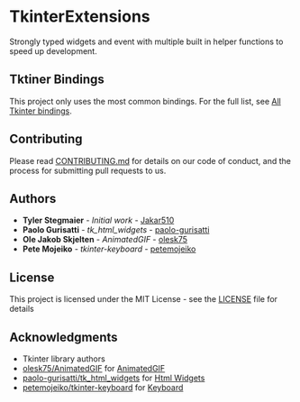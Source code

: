 # TkinterExtensions

Strongly typed widgets and event with multiple built in helper functions to speed up development.

## Tktiner Bindings

This project only uses the most common bindings. For the full list, see [All Tkinter bindings](https://github.com/Jakar510/TkinterExtensions/blob/master/src/TkinterExtensions/Bindings/Enumerations.py).

## Contributing

Please read [CONTRIBUTING.md](https://github.com/Jakar510/TkinterExtensions/blob/master/.github/CONTRIBUTING.md) for details on our code of conduct, and the process for submitting pull requests to us.

## Authors

* **Tyler Stegmaier** - *Initial work* - [Jakar510](https://github.com/Jakar510)
* **Paolo Gurisatti** - *tk_html_widgets* - [paolo-gurisatti](https://github.com/paolo-gurisatti)
* **Ole Jakob Skjelten** - *AnimatedGIF* - [olesk75](https://github.com/olesk75)
* **Pete Mojeiko** - *tkinter-keyboard* - [petemojeiko](https://ghttps://github.com/petemojeiko)

## License

This project is licensed under the MIT License - see the [LICENSE](https://github.com/Jakar510/TkinterExtensions/blob/master/LICENSE.md) file for details

## Acknowledgments

* Tkinter library authors
* [olesk75/AnimatedGIF](https://github.com/olesk75/AnimatedGIF) for [AnimatedGIF](https://github.com/Jakar510/TkinterExtensions/blob/master/src/TkinterExtensions/Widgets/AnimatedGIF.py)
* [paolo-gurisatti/tk_html_widgets](https://github.com/paolo-gurisatti/tk_html_widgets) for [Html Widgets](https://github.com/Jakar510/TkinterExtensions/blob/master/src/TkinterExtensions/Widgets/HTML.py)
* [petemojeiko/tkinter-keyboard](https://github.com/petemojeiko/tkinter-keyboard) for [Keyboard](https://github.com/Jakar510/TkinterExtensions/blob/master/src/TkinterExtensions/Widgets/KeyBoard.py)
